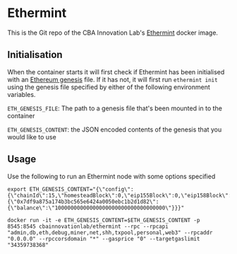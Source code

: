 # Ethermint

This is the Git repo of the CBA Innovation Lab's [Ethermint](https://github.com/tendermint/ethermint) docker image.

## Initialisation

When the container starts it will first check if Ethermint has been initialised with an [Ethereum genesis](https://github.com/ethereum/go-ethereum/wiki/Private-network) file.  If it has not, it will first run `ethermint init` using the genesis file specified by either of the following environment variables.

`ETH_GENESIS_FILE`: The path to a genesis file that's been mounted in to the container

`ETH_GENESIS_CONTENT`: the JSON encoded contents of the genesis that you would like to use

## Usage

Use the following to run an Ethermint node with some options specified

```
export ETH_GENESIS_CONTENT="{\"config\":{\"chainId\":15,\"homesteadBlock\":0,\"eip155Block\":0,\"eip158Block\":0},\"nonce\":\"0xdeadbeefdeadbeef\",\"timestamp\":\"0x00\",\"parentHash\":\"0x0000000000000000000000000000000000000000000000000000000000000000\",\"mixhash\":\"0x0000000000000000000000000000000000000000000000000000000000000000\",\"difficulty\":\"0x40\",\"gasLimit\":\"0x800000000\",\"alloc\":{\"0x7df9a875a174b3bc565e6424a0050ebc1b2d1d82\":{\"balance\":\"10000000000000000000000000000000000\"}}}"

docker run -it -e ETH_GENESIS_CONTENT=$ETH_GENESIS_CONTENT -p 8545:8545 cbainnovationlab/ethermint --rpc --rpcapi "admin,db,eth,debug,miner,net,shh,txpool,personal,web3" --rpcaddr "0.0.0.0" --rpccorsdomain "*" --gasprice "0" --targetgaslimit "34359738368"

```
